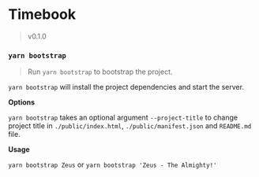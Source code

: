 # Timebook

> v0.1.0

### `yarn bootstrap`

> Run `yarn bootstrap` to bootstrap the project.

`yarn bootstrap` will install the project dependencies and start the server.

**Options**

`yarn bootstrap` takes an optional argument `--project-title` to change project title in `./public/index.html`, `./public/manifest.json` and `README.md` file.

**Usage**

`yarn bootstrap Zeus` or `yarn bootstrap 'Zeus - The Almighty!'`
